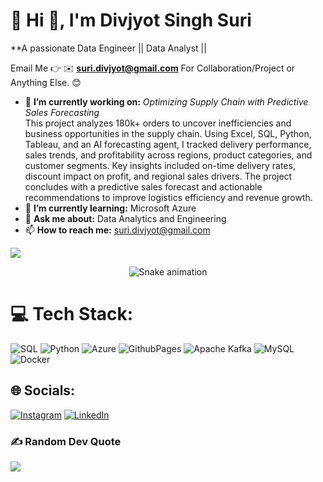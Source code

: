 # 💫 Hi 👋, I'm Divjyot Singh Suri
**A passionate Data Engineer || Data Analyst ||

Email Me 👉 ✉️ **suri.divjyot@gmail.com** For Collaboration/Project or Anything Else. 😊

- 🔭 **I’m currently working on:** *Optimizing Supply Chain with Predictive Sales Forecasting* <br>
This project analyzes 180k+ orders to uncover inefficiencies and business opportunities in the supply chain. Using Excel, SQL, Python, Tableau, and an AI forecasting agent, I tracked delivery performance, sales trends, and profitability across regions, product categories, and customer segments. Key insights included on-time delivery rates, discount impact on profit, and regional sales drivers. The project concludes with a predictive sales forecast and actionable recommendations to improve logistics efficiency and revenue growth.
- 🌱 **I’m currently learning:** Microsoft Azure
- 💬 **Ask me about:** Data Analytics and Engineering
- 📫 **How to reach me:** suri.divjyot@gmail.com

[![](https://visitcount.itsvg.in/api?id=alamimran613&icon=1&color=4)](https://visitcount.itsvg.in)

<!-- Snake Game Repo View -->

<div align="center">
  <img src="https://profile-readme-generator.com/assets/snake.svg" alt="Snake animation" />
</div>


# 💻 Tech Stack:
![SQL](https://img.shields.io/badge/-SQL-000?&logo=MySQL&logoColor=4479A1) ![Python](https://img.shields.io/badge/python-3670A0?style=for-the-badge&logo=python&logoColor=ffdd54) ![Azure](https://img.shields.io/badge/azure-%230072C6.svg?style=for-the-badge&logo=microsoftazure&logoColor=white) ![GithubPages](https://img.shields.io/badge/github%20pages-121013?style=for-the-badge&logo=github&logoColor=white) ![Apache Kafka](https://img.shields.io/badge/Apache%20Kafka-000?style=for-the-badge&logo=apachekafka) ![MySQL](https://img.shields.io/badge/mysql-%2300000f.svg?style=for-the-badge&logo=mysql&logoColor=white)  ![Docker](https://img.shields.io/badge/docker-%230db7ed.svg?style=for-the-badge&logo=docker&logoColor=white) 


## 🌐 Socials:
[![Instagram](https://img.shields.io/badge/Instagram-%23E4405F.svg?logo=Instagram&logoColor=white)](https://instagram.com/DivjyotSinghSuri) [![LinkedIn](https://img.shields.io/badge/LinkedIn-%230077B5.svg?logo=linkedin&logoColor=white)](https://www.linkedin.com/in/divjyot-singhsuri/) 

### ✍️ Random Dev Quote
![](https://quotes-github-readme.vercel.app/api?type=horizontal&theme=radical)
